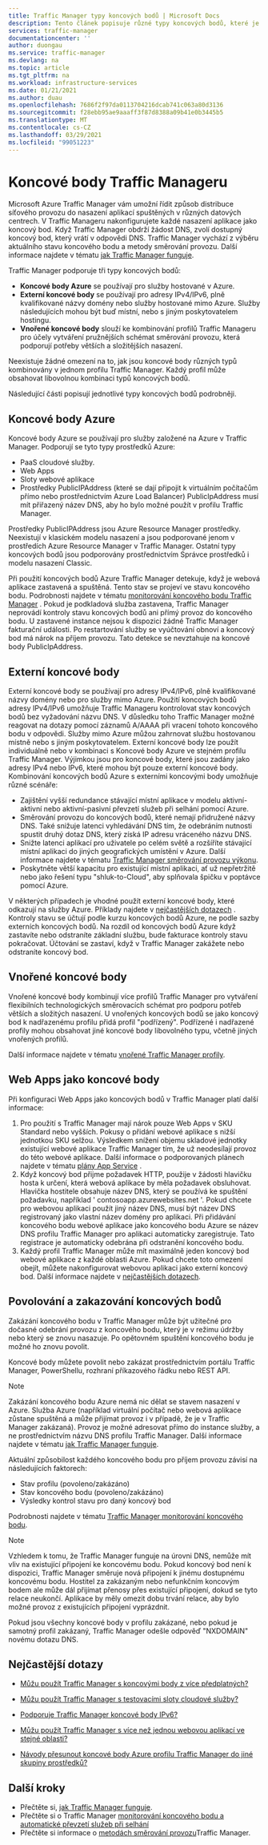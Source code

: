 ```yaml
---
title: Traffic Manager typy koncových bodů | Microsoft Docs
description: Tento článek popisuje různé typy koncových bodů, které je možné používat s Azure Traffic Manager
services: traffic-manager
documentationcenter: ''
author: duongau
ms.service: traffic-manager
ms.devlang: na
ms.topic: article
ms.tgt_pltfrm: na
ms.workload: infrastructure-services
ms.date: 01/21/2021
ms.author: duau
ms.openlocfilehash: 7686f2f97da0113704216dcab741c063a80d3136
ms.sourcegitcommit: f28ebb95ae9aaaff3f87d8388a09b41e0b3445b5
ms.translationtype: MT
ms.contentlocale: cs-CZ
ms.lasthandoff: 03/29/2021
ms.locfileid: "99051223"
---
```

# <a name="traffic-manager-endpoints"></a>Koncové body Traffic Manageru

Microsoft Azure Traffic Manager vám umožní řídit způsob distribuce síťového provozu do nasazení aplikací spuštěných v různých datových centrech. V Traffic Manageru nakonfigurujete každé nasazení aplikace jako koncový bod. Když Traffic Manager obdrží žádost DNS, zvolí dostupný koncový bod, který vrátí v odpovědi DNS. Traffic Manager vychází z výběru aktuálního stavu koncového bodu a metody směrování provozu. Další informace najdete v tématu [jak Traffic Manager funguje](traffic-manager-how-it-works.md).

Traffic Manager podporuje tři typy koncových bodů:

* **Koncové body Azure** se používají pro služby hostované v Azure.
* **Externí koncové body** se používají pro adresy IPv4/IPv6, plně kvalifikované názvy domény nebo služby hostované mimo Azure. Služby následujících mohou být buď místní, nebo s jiným poskytovatelem hostingu.
* **Vnořené koncové body** slouží ke kombinování profilů Traffic Manageru pro účely vytváření pružnějších schémat směrování provozu, která podporují potřeby větších a složitějších nasazení.

Neexistuje žádné omezení na to, jak jsou koncové body různých typů kombinovány v jednom profilu Traffic Manager. Každý profil může obsahovat libovolnou kombinaci typů koncových bodů.

Následující části popisují jednotlivé typy koncových bodů podrobněji.

## <a name="azure-endpoints"></a>Koncové body Azure

Koncové body Azure se používají pro služby založené na Azure v Traffic Manager. Podporují se tyto typy prostředků Azure:

* PaaS cloudové služby.
* Web Apps
* Sloty webové aplikace
* Prostředky PublicIPAddress (které se dají připojit k virtuálním počítačům přímo nebo prostřednictvím Azure Load Balancer) PublicIpAddress musí mít přiřazený název DNS, aby ho bylo možné použít v profilu Traffic Manager.

Prostředky PublicIPAddress jsou Azure Resource Manager prostředky. Neexistují v klasickém modelu nasazení a jsou podporované jenom v prostředích Azure Resource Manager v Traffic Manager. Ostatní typy koncových bodů jsou podporovány prostřednictvím Správce prostředků i modelu nasazení Classic.

Při použití koncových bodů Azure Traffic Manager detekuje, když je webová aplikace zastavená a spuštěná. Tento stav se projeví ve stavu koncového bodu. Podrobnosti najdete v tématu [monitorování koncového bodu Traffic Manager](traffic-manager-monitoring.md#endpoint-and-profile-status) . Pokud je podkladová služba zastavena, Traffic Manager neprovádí kontroly stavu koncových bodů ani přímý provoz do koncového bodu. U zastavené instance nejsou k dispozici žádné Traffic Manager fakturační události. Po restartování služby se vyúčtování obnoví a koncový bod má nárok na příjem provozu. Tato detekce se nevztahuje na koncové body PublicIpAddress.

## <a name="external-endpoints"></a>Externí koncové body

Externí koncové body se používají pro adresy IPv4/IPv6, plně kvalifikované názvy domény nebo pro služby mimo Azure. Použití koncových bodů adresy IPv4/IPv6 umožňuje Traffic Manageru kontrolovat stav koncových bodů bez vyžadování názvu DNS. V důsledku toho Traffic Manager možné reagovat na dotazy pomocí záznamů A/AAAA při vracení tohoto koncového bodu v odpovědi. Služby mimo Azure můžou zahrnovat službu hostovanou místně nebo s jiným poskytovatelem. Externí koncové body lze použít individuálně nebo v kombinaci s Koncové body Azure ve stejném profilu Traffic Manager. Výjimkou jsou pro koncové body, které jsou zadány jako adresy IPv4 nebo IPv6, které mohou být pouze externí koncové body. Kombinování koncových bodů Azure s externími koncovými body umožňuje různé scénáře:

* Zajištění vyšší redundance stávající místní aplikace v modelu aktivní-aktivní nebo aktivní-pasivní převzetí služeb při selhání pomocí Azure. 
* Směrování provozu do koncových bodů, které nemají přidružené názvy DNS. Také snižuje latenci vyhledávání DNS tím, že odebráním nutnosti spustit druhý dotaz DNS, který získá IP adresu vráceného názvu DNS.
* Snižte latenci aplikací pro uživatele po celém světě a rozšíříte stávající místní aplikaci do jiných geografických umístění v Azure. Další informace najdete v tématu [Traffic Manager směrování provozu výkonu](traffic-manager-routing-methods.md#performance).
* Poskytněte větší kapacitu pro existující místní aplikaci, ať už nepřetržitě nebo jako řešení typu "shluk-to-Cloud", aby splňovala špičku v poptávce pomocí Azure.

V některých případech je vhodné použít externí koncové body, které odkazují na služby Azure. Příklady najdete v [nejčastějších dotazech](traffic-manager-faqs.md#traffic-manager-endpoints) . Kontroly stavu se účtují podle kurzu koncových bodů Azure, ne podle sazby externích koncových bodů. Na rozdíl od koncových bodů Azure když zastavíte nebo odstraníte základní službu, bude fakturace kontroly stavu pokračovat. Účtování se zastaví, když v Traffic Manager zakážete nebo odstraníte koncový bod.

## <a name="nested-endpoints"></a>Vnořené koncové body

Vnořené koncové body kombinují více profilů Traffic Manager pro vytváření flexibilních technologických směrovacích schémat pro podporu potřeb větších a složitých nasazení. U vnořených koncových bodů se jako koncový bod k nadřazenému profilu přidá profil "podřízený". Podřízené i nadřazené profily mohou obsahovat jiné koncové body libovolného typu, včetně jiných vnořených profilů. 

Další informace najdete v tématu [vnořené Traffic Manager profily](traffic-manager-nested-profiles.md).

## <a name="web-apps-as-endpoints"></a>Web Apps jako koncové body

Při konfiguraci Web Apps jako koncových bodů v Traffic Manager platí další informace:

1. Pro použití s Traffic Manager mají nárok pouze Web Apps v SKU Standard nebo vyšších. Pokusy o přidání webové aplikace s nižší jednotkou SKU selžou. Výsledkem snížení objemu skladové jednotky existující webové aplikace Traffic Manager tím, že už neodesílají provoz do této webové aplikace. Další informace o podporovaných plánech najdete v tématu [plány App Service](https://azure.microsoft.com/pricing/details/app-service/plans/) .
2. Když koncový bod přijme požadavek HTTP, použije v žádosti hlavičku hosta k určení, která webová aplikace by měla požadavek obsluhovat. Hlavička hostitele obsahuje název DNS, který se používá ke spuštění požadavku, například ' contosoapp.azurewebsites.net '. Pokud chcete pro webovou aplikaci použít jiný název DNS, musí být název DNS registrovaný jako vlastní název domény pro aplikaci. Při přidávání koncového bodu webové aplikace jako koncového bodu Azure se název DNS profilu Traffic Manager pro aplikaci automaticky zaregistruje. Tato registrace je automaticky odebrána při odstranění koncového bodu.
3. Každý profil Traffic Manager může mít maximálně jeden koncový bod webové aplikace z každé oblasti Azure. Pokud chcete toto omezení obejít, můžete nakonfigurovat webovou aplikaci jako externí koncový bod. Další informace najdete v [nejčastějších dotazech](traffic-manager-faqs.md#traffic-manager-endpoints).

## <a name="enabling-and-disabling-endpoints"></a>Povolování a zakazování koncových bodů

Zakázání koncového bodu v Traffic Manager může být užitečné pro dočasné odebrání provozu z koncového bodu, který je v režimu údržby nebo který se znovu nasazuje. Po opětovném spuštění koncového bodu je možné ho znovu povolit.

Koncové body můžete povolit nebo zakázat prostřednictvím portálu Traffic Manager, PowerShellu, rozhraní příkazového řádku nebo REST API.

> [!NOTE]
> Zakázání koncového bodu Azure nemá nic dělat se stavem nasazení v Azure. Služba Azure (například virtuální počítač nebo webová aplikace zůstane spuštěná a může přijímat provoz i v případě, že je v Traffic Manager zakázaná). Provoz je možné adresovat přímo do instance služby, a ne prostřednictvím názvu DNS profilu Traffic Manager. Další informace najdete v tématu [jak Traffic Manager funguje](traffic-manager-how-it-works.md).

Aktuální způsobilost každého koncového bodu pro příjem provozu závisí na následujících faktorech:

* Stav profilu (povoleno/zakázáno)
* Stav koncového bodu (povoleno/zakázáno)
* Výsledky kontrol stavu pro daný koncový bod

Podrobnosti najdete v tématu [Traffic Manager monitorování koncového bodu](traffic-manager-monitoring.md#endpoint-and-profile-status).

> [!NOTE]
> Vzhledem k tomu, že Traffic Manager funguje na úrovni DNS, nemůže mít vliv na existující připojení ke koncovému bodu. Pokud koncový bod není k dispozici, Traffic Manager směruje nová připojení k jinému dostupnému koncovému bodu. Hostitel za zakázaným nebo nefunkčním koncovým bodem ale může dál přijímat přenosy přes existující připojení, dokud se tyto relace neukončí. Aplikace by měly omezit dobu trvání relace, aby bylo možné provoz z existujících připojení vyprázdnit.

Pokud jsou všechny koncové body v profilu zakázané, nebo pokud je samotný profil zakázaný, Traffic Manager odešle odpověď "NXDOMAIN" novému dotazu DNS.

## <a name="faqs"></a>Nejčastější dotazy

* [Můžu použít Traffic Manager s koncovými body z více předplatných?](./traffic-manager-faqs.md#can-i-use-traffic-manager-with-endpoints-from-multiple-subscriptions)

* [Můžu použít Traffic Manager s testovacími sloty cloudové služby?](./traffic-manager-faqs.md#can-i-use-traffic-manager-with-cloud-service-staging-slots)

* [Podporuje Traffic Manager koncové body IPv6?](./traffic-manager-faqs.md#does-traffic-manager-support-ipv6-endpoints)

* [Můžu použít Traffic Manager s více než jednou webovou aplikací ve stejné oblasti?](./traffic-manager-faqs.md#can-i-use-traffic-manager-with-more-than-one-web-app-in-the-same-region)

* [Návody přesunout koncové body Azure profilu Traffic Manager do jiné skupiny prostředků?](./traffic-manager-faqs.md#how-do-i-move-my-traffic-manager-profiles-azure-endpoints-to-a-different-resource-group-or-subscription)

## <a name="next-steps"></a>Další kroky

* Přečtěte si, [jak Traffic Manager funguje](traffic-manager-how-it-works.md).
* Přečtěte si o Traffic Manager [monitorování koncového bodu a automatické převzetí služeb při selhání](traffic-manager-monitoring.md)
* Přečtěte si informace o [metodách směrování provozu](traffic-manager-routing-methods.md)Traffic Manager.